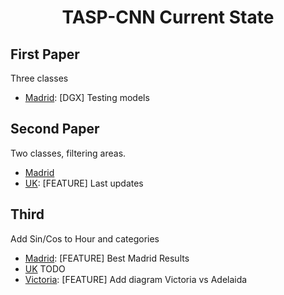 <h1 align="center">TASP-CNN Current State</h1>

## First Paper

Three classes

  - [Madrid](https://github.com/luperezsal/TASP-CNN/commit/525a28e028b495d9c0932dd692c88ad806df4de4):  [DGX] Testing models 

## Second Paper
Two classes, filtering areas.
  - [Madrid](#github-readme-profile-category)
  - [UK](https://github.com/luperezsal/TASP-CNN/commit/f8c3ab6a410e80339d937ee4055c36a7a78a3e4f):  [FEATURE] Last updates 

## Third 
Add Sin/Cos to Hour and categories
  - [Madrid](https://github.com/luperezsal/TASP-CNN/commit/a0cd3eccf465821871337ee909ccf979c1ce95dd): [FEATURE] Best Madrid Results 
  - [UK](#github-readme-profile-category) TODO
  - [Victoria](https://github.com/luperezsal/TASP-CNN/commit/2a94da53c18dbe707cd8719c13cc4b9065e2ad23):  [FEATURE] Add diagram Victoria vs Adelaida 

